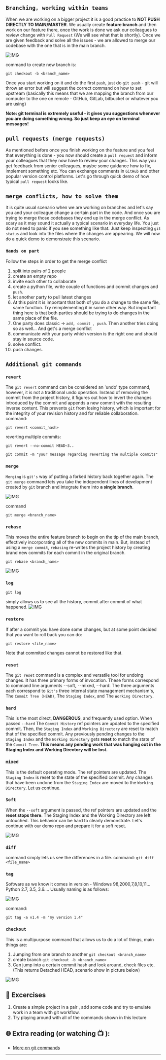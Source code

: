 ## `Branching, working within teams`
When we are working on a bigger project it is a good practice to **NOT PUSH DIRECTLY TO MAIN/MASTER**. We usually create **feature branch** and then work on our feature there, once the work is done we ask our colleagues to review change with `Pull Request` (We will see what that is shortly). Once we are given feedback and solve all the issues - we are allowed to merge our codebase with the one that is in the main branch.

![IMG](https://github.com/CodeAcademy-Online/python-new-material/blob/master/images/git_branch.svg)

command to create new branch is:

`git checkout -b <branch_name>`

Once you start working on it and do the first `push`, just do `git push` - git will throw an error but will suggest the correct command on how to set upstream (basically this means that we are mapping the branch from our computer to the one on remote - GitHub, GitLab, bitbucket or whatever you are using)

**Note: git terminal is extremely useful - it gives you suggestions whenever you are doing something wrong. So just keep an eye on terminal messages!**


## `pull requests (merge requests)`

As mentioned before once you finish working on the feature and you feel that everything is done - you now should create a `pull request` and inform your colleagues that they now have to review your changes. This way you get feedback from senior colleagues, maybe some guidance how to fix, implement something etc. You can exchange comments in `GitHub` and other popular version control platforms. Let's go through quick demo of how typical `pull request` looks like.

## `merge conflicts, how to solve them`
It is quite usual scenario when we are working on branches and let's say you and your colleague change a certain part in the code. And once you are trying to merge those codebases they end up in the merge conflict. As scary as it may sound it actually a typical scenario in everyday life. You just do not need to panic if you see something like that. Just keep inspecting `git status` and look into the files where the changes are appearing. We will now do a quick demo to demonstrate this scenario.

### `Hands on part`
Follow the steps in order to get the merge conflict

1. split into pairs of 2 people
2. create an empty repo
3. invite each other to collaborate
4. create a python file, write couple of functions and commit changes and `push`.
5. let another party to pull latest changes
6. At this point it is important that both of you do a change to the same file, same function. Try reimplementing it in some other way. But important thing here is that both parties should be trying to do changes in the same place of the file.
7. One party does classic -> `add, commit , push`. Then another tries doing so as well... And get's a merge conflict
8. communicate with your party which version is the right one and should stay in source code.
9. solve conflict.
10. push changes.


## `Additional git commands`

### `revert`

The `git revert` command can be considered an 'undo' type command, however, it is not a traditional undo operation. Instead of removing the commit from the project history, it figures out how to invert the changes introduced by the commit and appends a new commit with the resulting inverse content. This prevents `git` from losing history, which is important for the integrity of your revision history and for reliable collaboration.
command:

`git revert <commit_hash>`

reverting multiple commits:

`git revert --no-commit HEAD~3..`

`git commit -m "your message regarding reverting the multiple commits"`


### `merge`

`Merging` is `git's` way of putting a forked history back together again. The `git merge` command lets you take the independent lines of development created by `git` branch and integrate them into **a single branch**.

![IMG](https://github.com/CodeAcademy-Online/python-new-material/blob/master/images/merge.svg)

command

`git merge <branch_name>`

### `rebase`

This moves the entire feature branch to begin on the tip of the main branch, effectively incorporating all of the new commits in main. But, instead of using a `merge commit`, `rebasing` re-writes the project history by creating brand new commits for each commit in the original branch.

`git rebase <branch_name>`

![IMG](https://github.com/CodeAcademy-Online/python-new-material/blob/master/images/rebase.svg)

### `log`

`git log`

simply allows us to see all the history, commit after commit of what happened.
![IMG](https://github.com/CodeAcademy-Online/python-new-material/blob/master/images/git_log.jpg)

### `restore`
If after a commit you have done some changes, but at some point decided that you want to roll back you can do:


`git restore <file_name>`

Note that commited changes cannot be restored like that.

### `reset` 

The `git reset` command is a complex and versatile tool for undoing changes. It has three primary forms of invocation. These forms correspond to command line arguments --soft, --mixed, --hard. The three arguments each correspond to `Git's` three internal state management mechanism's, The `Commit Tree (HEAD)`, The `Staging Index`, and The `Working Directory`.


### `hard`

This is the most direct, **DANGEROUS**, and frequently used option. When passed `--hard` The `Commit History` ref pointers are updated to the specified commit. Then, the `Staging Index` and `Working Directory` are reset to match that of the specified commit. Any previously pending changes to the `Staging Index` and the `Working Directory` gets **reset** to match the state of the `Commit Tree`. **This means any pending work that was hanging out in the Staging Index and Working Directory will be lost.**

### `mixed`

This is the default operating mode. The ref pointers are updated. The `Staging Index` is reset to the state of the specified commit. Any changes that have been undone from the `Staging Index` are moved to the `Working Directory`. Let us continue.


### `Soft`

When the `--soft` argument is passed, the ref pointers are updated and the **reset stops there**. The Staging Index and the Working Directory are left untouched. This behavior can be hard to clearly demonstrate. Let's continue with our demo repo and prepare it for a soft reset.

![IMG](https://github.com/CodeAcademy-Online/python-new-material/blob/master/images/reset.svg)


### `diff`

command simply lets us see the differences in a file.
command:
`git diff <file_name>`


### `tag`

Software as we know it comes in version - Windows 98,2000,7,8,10,11...  Python 2.7, 3.5, 3.6....
Usually naming is as follows:

![IMG](https://github.com/CodeAcademy-Online/python-new-material/blob/master/images/tag.png)

command:

`git tag -a v1.4 -m "my version 1.4"`


### `checkout`

This is a multipurpose command that allows us to do a lot of things, main things are:
1. Jumping from one branch to another `git checkout <branch_name>`
2. create branch `git checkout -b <branch_name>`
3. Can jump into a certain commit hash and look around, check files etc. (This returns Detached HEAD, scenario show in picture below)

![IMG](https://github.com/CodeAcademy-Online/python-new-material/blob/master/images/detached.svg)


## 🧠  Excercises

1. Create a simple project in a pair , add some code and try to emulate work in a team with git workflow. 
2. Try playing around with all of the commands shown in this lecture

## 🌐  Extra reading (or watching 📺 ):

* [More on git commands](https://git-scm.com/doc)
***